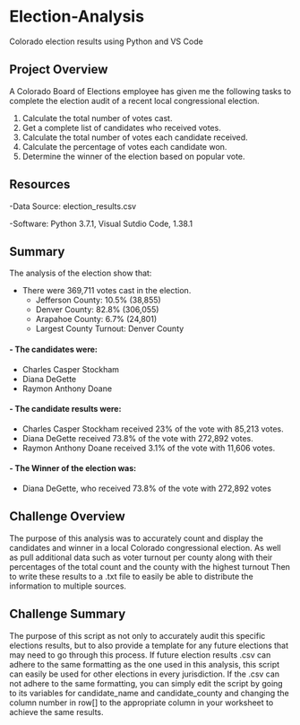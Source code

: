 # Election-Analysis
Colorado election results using Python and VS Code

## Project Overview
A Colorado Board of Elections employee has given me the following tasks to complete the election audit of a recent local congressional election.

1. Calculate the total number of votes cast.
2. Get a complete list of candidates who received votes.
3. Calculate the total number of votes each candidate received.
4. Calculate the percentage of votes each candidate won.
5. Determine the winner of the election based on popular vote.

## Resources
-Data Source: election_results.csv

-Software: Python 3.7.1, Visual Sutdio Code, 1.38.1

## Summary

The analysis of the election show that:

- There were 369,711 votes cast in the election.
  - Jefferson County: 10.5% (38,855)
  - Denver County: 82.8% (306,055)
  - Arapahoe County: 6.7% (24,801)
  - Largest County Turnout: Denver County
  
#### - The candidates were:
  - Charles Casper Stockham
  - Diana DeGette
  - Raymon Anthony Doane
  
#### - The candidate results were:
  - Charles Casper Stockham received 23% of the vote with 85,213 votes.
  - Diana DeGette received 73.8% of the vote with 272,892 votes.
  - Raymon Anthony Doane received 3.1% of the vote with 11,606 votes.
  
#### - The Winner of the election was:
  - Diana DeGette, who received 73.8% of the vote with 272,892 votes


## Challenge Overview

The purpose of this analysis was to accurately count and display the candidates and winner in a local Colorado congressional election. As well as pull additional data such as voter turnout per county along with their percentages of the total count and the county with the highest turnout Then to write these results to a .txt file to easily be able to distribute the information to multiple sources.

## Challenge Summary

The purpose of this script as not only to accurately audit this specific elections results, but to also provide a template for any future elections that may need to go through this process. If future election results .csv can adhere to the same formatting as the one used in this analysis, this script can easily be used for other elections in every jurisdiction. If the .csv can not adhere to the same formatting, you can simply edit the script by going to its variables for candidate_name and candidate_county and changing the column number in row[] to the appropriate column in your worksheet to achieve the same results.
